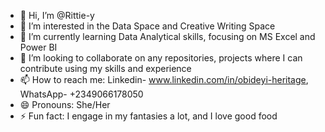 - 👋 Hi, I’m @Rittie-y
- 👀 I’m interested in the Data Space and Creative Writing Space
- 🌱 I’m currently learning Data Analytical skills, focusing on MS Excel and Power BI 
- 💞️ I’m looking to collaborate on any repositories, projects where I can contribute using my skills and experience
- 📫 How to reach me: Linkedin- www.linkedin.com/in/obideyi-heritage, WhatsApp- +2349066178050
- 😄 Pronouns: She/Her
- ⚡ Fun fact: I engage in my fantasies a lot, and I love good food

<!---
Rittie-y/Rittie-y is a ✨ special ✨ repository because its `README.md` (this file) appears on your GitHub profile.
You can click the Preview link to take a look at your changes.
--->
